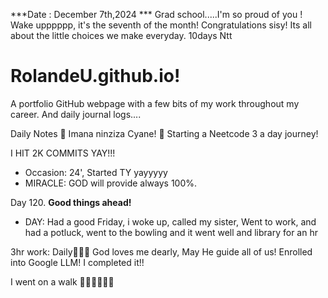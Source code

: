***Date : December 7th,2024 *** Grad school.....I'm so proud of you ! Wake upppppp, it's the seventh of the month! Congratulations sisy! Its all about the little choices we make everyday. 10days Ntt
# RolandeU.github.io!

A portfolio GitHub webpage with a few bits of my work throughout my career. And daily journal logs....

Daily Notes
💚 Imana ninziza Cyane! 
💚 Starting a Neetcode 3 a day journey!

I HIT 2K COMMITS YAY!!!

- Occasion: 24', Started TY yayyyyy
- MIRACLE: GOD will provide always 100%.

Day 120. **Good things ahead!** 
- DAY: Had a good Friday, i woke up, called my sister, Went to work, and had a potluck, went to the bowling and it went well and library for an hr



3hr work: Daily💚💚💚
God loves me dearly, May He guide all of  us!
Enrolled into Google LLM! I completed it!!

I went on a walk 💚💚💚💚💚💚

